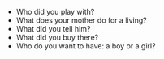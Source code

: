 - Who did you play with? 
- What does your mother do for a living?
- What did you tell him?
- What did you buy there?
- Who do you want to have: a boy or a girl?